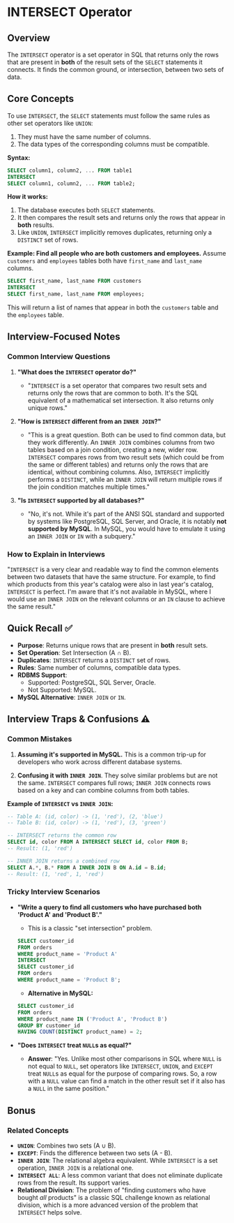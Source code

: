 # INTERSECT Operator

## Overview
The `INTERSECT` operator is a set operator in SQL that returns only the rows that are present in **both** of the result sets of the `SELECT` statements it connects. It finds the common ground, or intersection, between two sets of data.

## Core Concepts

To use `INTERSECT`, the `SELECT` statements must follow the same rules as other set operators like `UNION`:
1.  They must have the same number of columns.
2.  The data types of the corresponding columns must be compatible.

**Syntax:**
```sql
SELECT column1, column2, ... FROM table1
INTERSECT
SELECT column1, column2, ... FROM table2;
```

**How it works:**
1.  The database executes both `SELECT` statements.
2.  It then compares the result sets and returns only the rows that appear in **both** results.
3.  Like `UNION`, `INTERSECT` implicitly removes duplicates, returning only a `DISTINCT` set of rows.

**Example: Find all people who are both customers and employees.**
Assume `customers` and `employees` tables both have `first_name` and `last_name` columns.
```sql
SELECT first_name, last_name FROM customers
INTERSECT
SELECT first_name, last_name FROM employees;
```
This will return a list of names that appear in both the `customers` table and the `employees` table.

## Interview-Focused Notes

### Common Interview Questions

1.  **"What does the `INTERSECT` operator do?"**
    -   "`INTERSECT` is a set operator that compares two result sets and returns only the rows that are common to both. It's the SQL equivalent of a mathematical set intersection. It also returns only unique rows."

2.  **"How is `INTERSECT` different from an `INNER JOIN`?"**
    -   "This is a great question. Both can be used to find common data, but they work differently. An `INNER JOIN` combines columns from two tables based on a join condition, creating a new, wider row. `INTERSECT` compares rows from two result sets (which could be from the same or different tables) and returns only the rows that are identical, without combining columns. Also, `INTERSECT` implicitly performs a `DISTINCT`, while an `INNER JOIN` will return multiple rows if the join condition matches multiple times."

3.  **"Is `INTERSECT` supported by all databases?"**
    -   "No, it's not. While it's part of the ANSI SQL standard and supported by systems like PostgreSQL, SQL Server, and Oracle, it is notably **not supported by MySQL**. In MySQL, you would have to emulate it using an `INNER JOIN` or `IN` with a subquery."

### How to Explain in Interviews
"`INTERSECT` is a very clear and readable way to find the common elements between two datasets that have the same structure. For example, to find which products from this year's catalog were also in last year's catalog, `INTERSECT` is perfect. I'm aware that it's not available in MySQL, where I would use an `INNER JOIN` on the relevant columns or an `IN` clause to achieve the same result."

## Quick Recall ✅

-   **Purpose**: Returns unique rows that are present in **both** result sets.
-   **Set Operation**: Set Intersection (A ∩ B).
-   **Duplicates**: `INTERSECT` returns a `DISTINCT` set of rows.
-   **Rules**: Same number of columns, compatible data types.
-   **RDBMS Support**:
    -   Supported: PostgreSQL, SQL Server, Oracle.
    -   Not Supported: MySQL.
-   **MySQL Alternative**: `INNER JOIN` or `IN`.

## Interview Traps & Confusions ⚠️

### Common Mistakes

1.  **Assuming it's supported in MySQL.** This is a common trip-up for developers who work across different database systems.

2.  **Confusing it with `INNER JOIN`**. They solve similar problems but are not the same. `INTERSECT` compares full rows; `INNER JOIN` connects rows based on a key and can combine columns from both tables.

**Example of `INTERSECT` vs `INNER JOIN`:**
```sql
-- Table A: (id, color) -> (1, 'red'), (2, 'blue')
-- Table B: (id, color) -> (1, 'red'), (3, 'green')

-- INTERSECT returns the common row
SELECT id, color FROM A INTERSECT SELECT id, color FROM B;
-- Result: (1, 'red')

-- INNER JOIN returns a combined row
SELECT A.*, B.* FROM A INNER JOIN B ON A.id = B.id;
-- Result: (1, 'red', 1, 'red')
```

### Tricky Interview Scenarios

-   **"Write a query to find all customers who have purchased both 'Product A' and 'Product B'."**
    -   This is a classic "set intersection" problem.
    ```sql
    SELECT customer_id
    FROM orders
    WHERE product_name = 'Product A'
    INTERSECT
    SELECT customer_id
    FROM orders
    WHERE product_name = 'Product B';
    ```
    -   **Alternative in MySQL:**
    ```sql
    SELECT customer_id
    FROM orders
    WHERE product_name IN ('Product A', 'Product B')
    GROUP BY customer_id
    HAVING COUNT(DISTINCT product_name) = 2;
    ```

-   **"Does `INTERSECT` treat `NULL`s as equal?"**
    -   **Answer**: "Yes. Unlike most other comparisons in SQL where `NULL` is not equal to `NULL`, set operators like `INTERSECT`, `UNION`, and `EXCEPT` treat `NULL`s as equal for the purpose of comparing rows. So, a row with a `NULL` value can find a match in the other result set if it also has a `NULL` in the same position."

## Bonus

### Related Concepts
-   **`UNION`**: Combines two sets (A ∪ B).
-   **`EXCEPT`**: Finds the difference between two sets (A - B).
-   **`INNER JOIN`**: The relational algebra equivalent. While `INTERSECT` is a set operation, `INNER JOIN` is a relational one.
-   **`INTERSECT ALL`**: A less common variant that does not eliminate duplicate rows from the result. Its support varies.
-   **Relational Division**: The problem of "finding customers who have bought *all* products" is a classic SQL challenge known as relational division, which is a more advanced version of the problem that `INTERSECT` helps solve.
